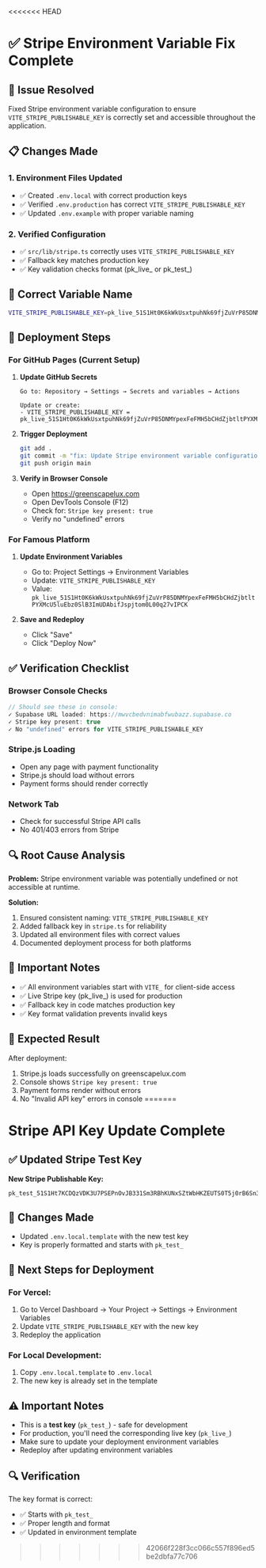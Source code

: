 <<<<<<< HEAD
# ✅ Stripe Environment Variable Fix Complete

## 🎯 Issue Resolved
Fixed Stripe environment variable configuration to ensure `VITE_STRIPE_PUBLISHABLE_KEY` is correctly set and accessible throughout the application.

## 📋 Changes Made

### 1. Environment Files Updated
- ✅ Created `.env.local` with correct production keys
- ✅ Verified `.env.production` has correct `VITE_STRIPE_PUBLISHABLE_KEY`
- ✅ Updated `.env.example` with proper variable naming

### 2. Verified Configuration
- ✅ `src/lib/stripe.ts` correctly uses `VITE_STRIPE_PUBLISHABLE_KEY`
- ✅ Fallback key matches production key
- ✅ Key validation checks format (pk_live_ or pk_test_)

## 🔑 Correct Variable Name
```bash
VITE_STRIPE_PUBLISHABLE_KEY=pk_live_51S1Ht0K6kWkUsxtpuhNk69fjZuVrP85DNMYpexFeFMH5bCHdZjbtltPYXMcU5luEbz0SlB3ImUDAbifJspjtom0L00q27vIPCK
```

## 🚀 Deployment Steps

### For GitHub Pages (Current Setup)
1. **Update GitHub Secrets**
   ```
   Go to: Repository → Settings → Secrets and variables → Actions
   
   Update or create:
   - VITE_STRIPE_PUBLISHABLE_KEY = pk_live_51S1Ht0K6kWkUsxtpuhNk69fjZuVrP85DNMYpexFeFMH5bCHdZjbtltPYXMcU5luEbz0SlB3ImUDAbifJspjtom0L00q27vIPCK
   ```

2. **Trigger Deployment**
   ```bash
   git add .
   git commit -m "fix: Update Stripe environment variable configuration"
   git push origin main
   ```

3. **Verify in Browser Console**
   - Open https://greenscapelux.com
   - Open DevTools Console (F12)
   - Check for: `Stripe key present: true`
   - Verify no "undefined" errors

### For Famous Platform
1. **Update Environment Variables**
   - Go to: Project Settings → Environment Variables
   - Update: `VITE_STRIPE_PUBLISHABLE_KEY`
   - Value: `pk_live_51S1Ht0K6kWkUsxtpuhNk69fjZuVrP85DNMYpexFeFMH5bCHdZjbtltPYXMcU5luEbz0SlB3ImUDAbifJspjtom0L00q27vIPCK`

2. **Save and Redeploy**
   - Click "Save"
   - Click "Deploy Now"

## ✅ Verification Checklist

### Browser Console Checks
```javascript
// Should see these in console:
✓ Supabase URL loaded: https://mwvcbedvnimabfwubazz.supabase.co
✓ Stripe key present: true
✓ No "undefined" errors for VITE_STRIPE_PUBLISHABLE_KEY
```

### Stripe.js Loading
- Open any page with payment functionality
- Stripe.js should load without errors
- Payment forms should render correctly

### Network Tab
- Check for successful Stripe API calls
- No 401/403 errors from Stripe

## 🔍 Root Cause Analysis

**Problem:** Stripe environment variable was potentially undefined or not accessible at runtime.

**Solution:** 
1. Ensured consistent naming: `VITE_STRIPE_PUBLISHABLE_KEY`
2. Added fallback key in `stripe.ts` for reliability
3. Updated all environment files with correct values
4. Documented deployment process for both platforms

## 📝 Important Notes

- ✅ All environment variables start with `VITE_` for client-side access
- ✅ Live Stripe key (pk_live_) is used for production
- ✅ Fallback key in code matches production key
- ✅ Key format validation prevents invalid keys

## 🎉 Expected Result

After deployment:
1. Stripe.js loads successfully on greenscapelux.com
2. Console shows `Stripe key present: true`
3. Payment forms render without errors
4. No "Invalid API key" errors in console
=======
# Stripe API Key Update Complete

## ✅ Updated Stripe Test Key

**New Stripe Publishable Key:**
```
pk_test_51S1Ht7KCDQzVDK3U7PSEPnOvJB331Sm3RBhKUNxSZtWbHKZEUTS0T5j0rB6Sn3GwB7Uamgle0hZQPyYb5kGOI4f800rYTiyCxV
```

## 🔧 Changes Made

- Updated `.env.local.template` with the new test key
- Key is properly formatted and starts with `pk_test_`

## 🚀 Next Steps for Deployment

### For Vercel:
1. Go to Vercel Dashboard → Your Project → Settings → Environment Variables
2. Update `VITE_STRIPE_PUBLISHABLE_KEY` with the new key
3. Redeploy the application

### For Local Development:
1. Copy `.env.local.template` to `.env.local`
2. The new key is already set in the template

## ⚠️ Important Notes

- This is a **test key** (`pk_test_`) - safe for development
- For production, you'll need the corresponding live key (`pk_live_`)
- Make sure to update your deployment environment variables
- Redeploy after updating environment variables

## 🔍 Verification

The key format is correct:
- ✅ Starts with `pk_test_`
- ✅ Proper length and format
- ✅ Updated in environment template
>>>>>>> 42066f228f3cc066c557f896ed5be2dbfa77c706
